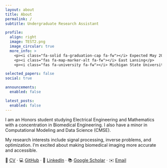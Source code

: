 ```yaml
---
layout: about
title: About
permalink: /
subtitle: Undergraduate Research Assistant 

profile:
  align: right
  image: TEST2.png
  image_circular: true
  more_info: >
    <p><i class="fa-solid fa-graduation-cap fa-fw"></i> Expected May 2026</p>
    <p><i class="fas fa-map-marker-alt fa-fw"></i> East Lansing</p>
    <p><i class="fas fa-university fa-fw"></i> Michigan State University</p>

selected_papers: false
social: true

announcements:
  enabled: false

latest_posts:
  enabled: false
---
```


I am an Honors student studying Electrical Engineering and Mathematics with a concentration in Biomedical Engineering. I also have a minor in Computational Modeling and Data Science (CMSE).  

My research interests include signal processing, inverse problems, and optimization. I’m excited about making biomedical imaging more accurate and accessible.  





📄 [CV](assets/Caroline_Seidenzahl_CV.pdf) · 💻 [GitHub](https://github.com/seidenza) · 🔗 [LinkedIn](https://linkedin.com/in/seidenza) · 📚 [Google Scholar](#) · ✉️ [Email](mailto:seidenza@msu.edu)
